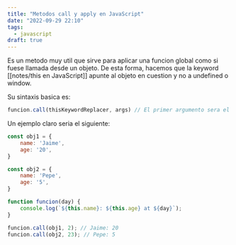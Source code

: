 ```yaml
---
title: "Metodos call y apply en JavaScript"
date: "2022-09-29 22:10"
tags: 
  - javascript
draft: true
---
```

Es un metodo muy util que sirve para aplicar una funcion global como si fuese llamada desde un objeto. De esta forma, hacemos que la keyword [[notes/this en JavaScript]] apunte al objeto en cuestion y no a undefined o window.

Su sintaxis basica es:

```JavaScript
funcion.call(thisKeywordReplacer, args) // El primer argumento sera el objeto o cosa que sustituira la keyword this y el segundo los argumentos de la funcion normal
```

Un ejemplo claro seria el siguiente: 

```JavaScript
const obj1 = {
	name: 'Jaime',
	age: '20',
}

const obj2 = {
	name: 'Pepe',
	age: '5',
}

function funcion(day) {
	console.log(`${this.name}: ${this.age} at ${day}`);
}

funcion.call(obj1, 2); // Jaime: 20
funcion.call(obj2, 23); // Pepe: 5
```